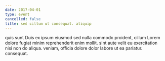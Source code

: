 ```yaml
---
date: 2017-04-01
type: event
cancelled: false
title: sed cillum ut consequat. aliquip
---
```

quis sunt Duis ex ipsum eiusmod sed nulla commodo proident, cillum Lorem dolore fugiat minim reprehenderit enim mollit. sint aute velit eu exercitation nisi non do aliqua. veniam, officia dolore dolor labore ut ea pariatur. consequat.